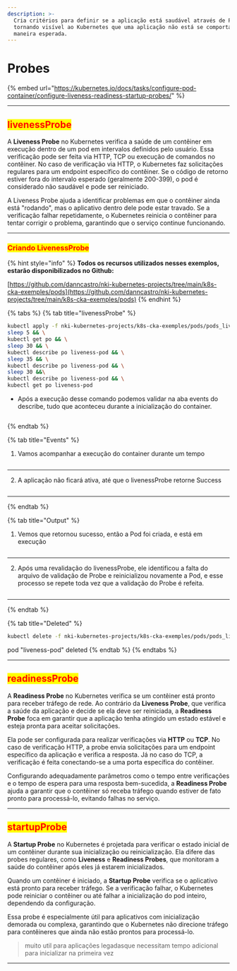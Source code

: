 ```yaml
---
description: >-
  Cria critérios para definir se a aplicação está saudável através de Probes,
  tornando visível ao Kubernetes que uma aplicação não está se comportando da
  maneira esperada.
---
```


# Probes

{% embed url="https://kubernetes.io/docs/tasks/configure-pod-container/configure-liveness-readiness-startup-probes/" %}

***

## <mark style="color:red;">livenessProbe</mark>&#x20;

A **Liveness Probe** no Kubernetes verifica a saúde de um contêiner em execução dentro de um pod em intervalos definidos pelo usuário. Essa verificação pode ser feita via HTTP, TCP ou execução de comandos no contêiner. No caso de verificação via HTTP, o Kubernetes faz solicitações regulares para um endpoint específico do contêiner. Se o código de retorno estiver fora do intervalo esperado (geralmente 200-399), o pod é considerado não saudável e pode ser reiniciado.

A Liveness Probe ajuda a identificar problemas em que o contêiner ainda está "rodando", mas o aplicativo dentro dele pode estar travado. Se a verificação falhar repetidamente, o Kubernetes reinicia o contêiner para tentar corrigir o problema, garantindo que o serviço continue funcionando.

***

### <mark style="color:red;">Criando LivenessProbe</mark>

{% hint style="info" %}
**Todos os recursos utilizados nesses exemplos, estarão disponibilizados no Github:** &#x20;

[https://github.com/danncastro/nki-kubernetes-projects/tree/main/k8s-cka-exemples/pods](https://github.com/danncastro/nki-kubernetes-projects/tree/main/k8s-cka-exemples/pods)
{% endhint %}

{% tabs %}
{% tab title="livenessProbe" %}
```bash
kubectl apply -f nki-kubernetes-projects/k8s-cka-exemples/pods/pods_liveness_probe.yml && \
sleep 5 && \
kubectl get po && \
sleep 30 && \
kubectl describe po liveness-pod && \
sleep 35 && \
kubectl describe po liveness-pod && \
sleep 30 &&\
kubectl describe po liveness-pod && \
kubectl get po liveness-pod
```

* Após a execução desse comando podemos validar na aba events do describe, tudo que aconteceu durante a inicialização do container.

<figure><img src="broken-reference" alt=""><figcaption></figcaption></figure>
{% endtab %}

{% tab title="Events" %}
1. Vamos acompanhar a execução do container durante um tempo

<figure><img src="broken-reference" alt=""><figcaption></figcaption></figure>

***

2. A aplicação não ficará ativa, até que o livenessProbe retorne Success

<figure><img src="broken-reference" alt=""><figcaption></figcaption></figure>

***
{% endtab %}

{% tab title="Output" %}
1. Vemos que retornou sucesso, então a Pod foi criada, e está em execução

<figure><img src="broken-reference" alt=""><figcaption></figcaption></figure>

***

2. Após uma revalidação do livenessProbe, ele identificou a falta do arquivo de validação de Probe e reinicializou novamente a Pod, e esse processo se repete toda vez que a validação do Probe é refeita.

<figure><img src="broken-reference" alt=""><figcaption></figcaption></figure>

***
{% endtab %}

{% tab title="Deleted" %}
```bash
kubectl delete -f nki-kubernetes-projects/k8s-cka-exemples/pods/pods_liveness_probe.yml
```

pod "liveness-pod" deleted
{% endtab %}
{% endtabs %}

***

## <mark style="color:red;">readinessProbe</mark>&#x20;

A **Readiness Probe** no Kubernetes verifica se um contêiner está pronto para receber tráfego de rede. Ao contrário da **Liveness Probe**, que verifica a saúde da aplicação e decide se ela deve ser reiniciada, a **Readiness Probe** foca em garantir que a aplicação tenha atingido um estado estável e esteja pronta para aceitar solicitações.

Ela pode ser configurada para realizar verificações via **HTTP** ou **TCP**. No caso de verificação HTTP, a probe envia solicitações para um endpoint específico da aplicação e verifica a resposta. Já no caso do TCP, a verificação é feita conectando-se a uma porta específica do contêiner.

Configurando adequadamente parâmetros como o tempo entre verificações e o tempo de espera para uma resposta bem-sucedida, a **Readiness Probe** ajuda a garantir que o contêiner só receba tráfego quando estiver de fato pronto para processá-lo, evitando falhas no serviço.

***

## <mark style="color:red;">startupProbe</mark>&#x20;

A **Startup Probe** no Kubernetes é projetada para verificar o estado inicial de um contêiner durante sua inicialização ou reinicialização. Ela difere das probes regulares, como **Liveness** e **Readiness Probes**, que monitoram a saúde do contêiner após eles já estarem inicializados.

Quando um contêiner é iniciado, a **Startup Probe** verifica se o aplicativo está pronto para receber tráfego. Se a verificação falhar, o Kubernetes pode reiniciar o contêiner ou até falhar a inicialização do pod inteiro, dependendo da configuração.

Essa probe é especialmente útil para aplicativos com inicialização demorada ou complexa, garantindo que o Kubernetes não direcione tráfego para contêineres que ainda não estão prontos para processá-lo.

> muito util para aplicações legadasque necessitam tempo adicional para inicializar na primeira vez

***
